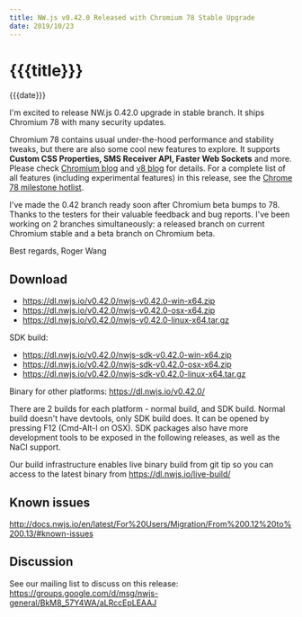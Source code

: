 ```yaml
---
title: NW.js v0.42.0 Released with Chromium 78 Stable Upgrade
date: 2019/10/23
---
```

# {{{title}}}
{{{date}}}

I'm excited to release NW.js 0.42.0 upgrade in stable branch. It ships Chromium 78 with many security updates.

Chromium 78 contains usual under-the-hood performance and stability tweaks, but there are also some cool new features to explore. It supports **Custom CSS Properties, SMS Receiver API, Faster Web Sockets** and more. Please check [Chromium blog](https://blog.chromium.org/2019/09/chrome-78-beta-new-houdini-api-native.html) and [v8 blog](https://v8.dev/blog/v8-release-78) for details. For a complete list of all features (including experimental features) in this release, see the [Chrome 78 milestone hotlist](https://www.chromestatus.com/features#milestone=78).

I've made the 0.42 branch ready soon after Chromium beta bumps to 78. Thanks to the testers for their valuable feedback and bug reports. I've been working on 2 branches simultaneously: a released branch on current Chromium stable and a beta branch on Chromium beta.

Best regards,
Roger Wang

## Download 

* https://dl.nwjs.io/v0.42.0/nwjs-v0.42.0-win-x64.zip 
* https://dl.nwjs.io/v0.42.0/nwjs-v0.42.0-osx-x64.zip 
* https://dl.nwjs.io/v0.42.0/nwjs-v0.42.0-linux-x64.tar.gz 

SDK build: 
* https://dl.nwjs.io/v0.42.0/nwjs-sdk-v0.42.0-win-x64.zip 
* https://dl.nwjs.io/v0.42.0/nwjs-sdk-v0.42.0-osx-x64.zip 
* https://dl.nwjs.io/v0.42.0/nwjs-sdk-v0.42.0-linux-x64.tar.gz 

Binary for other platforms: https://dl.nwjs.io/v0.42.0/ 

There are 2 builds for each platform - normal build, and SDK build. Normal build doesn't have devtools, only SDK build does. lt can be opened by pressing F12 (Cmd-Alt-I on OSX). SDK packages also have more development tools to be exposed in the following releases, as well as the NaCl support.

Our build infrastructure enables live binary build from git tip so you can access to the latest binary from https://dl.nwjs.io/live-build/ 

## Known issues 

http://docs.nwjs.io/en/latest/For%20Users/Migration/From%200.12%20to%200.13/#known-issues

## Discussion

See our mailing list to discuss on this release: https://groups.google.com/d/msg/nwjs-general/BkM8_57Y4WA/aLRccEpLEAAJ
